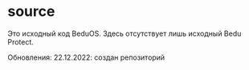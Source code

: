 # source
Это исходный код BeduOS.
Здесь отсутствует лишь исходный Bedu Protect.

Обновления:
22.12.2022: создан репозиторий
